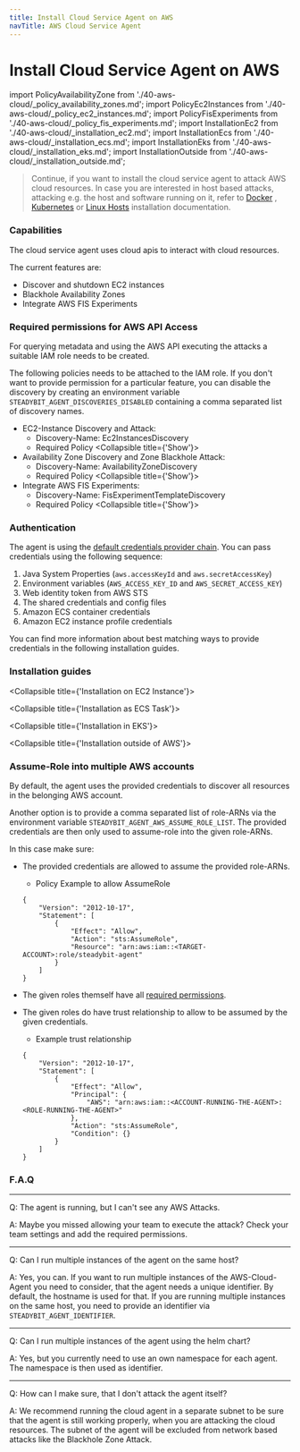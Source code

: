 ```yaml
---
title: Install Cloud Service Agent on AWS
navTitle: AWS Cloud Service Agent
---
```


# Install Cloud Service Agent on AWS

import PolicyAvailabilityZone from './40-aws-cloud/\_policy\_availability\_zones.md'; import PolicyEc2Instances from './40-aws-cloud/\_policy\_ec2\_instances.md'; import PolicyFisExperiments from './40-aws-cloud/\_policy\_fis\_experiments.md'; import InstallationEc2 from './40-aws-cloud/\_installation\_ec2.md'; import InstallationEcs from './40-aws-cloud/\_installation\_ecs.md'; import InstallationEks from './40-aws-cloud/\_installation\_eks.md'; import InstallationOutside from './40-aws-cloud/\_installation\_outside.md';

> Continue, if you want to install the cloud service agent to attack AWS cloud resources. In case you are interested in host based attacks, attacking e.g. the host and software running on it, refer to [Docker](../../../content/install-configure/30-install-agents/30-install-agents/10-docker/) , [Kubernetes](../../../content/install-configure/30-install-agents/30-install-agents/20-kubernetes/) or [Linux Hosts](../../../content/install-configure/30-install-agents/30-install-agents/30-host/) installation documentation.

### Capabilities

The cloud service agent uses cloud apis to interact with cloud resources.

The current features are:

* Discover and shutdown EC2 instances
* Blackhole Availability Zones
* Integrate AWS FIS Experiments

### Required permissions for AWS API Access

For querying metadata and using the AWS API executing the attacks a suitable IAM role needs to be created.

The following policies needs to be attached to the IAM role. If you don't want to provide permission for a particular feature, you can disable the discovery by creating an environment variable `STEADYBIT_AGENT_DISCOVERIES_DISABLED` containing a comma separated list of discovery names.

* EC2-Instance Discovery and Attack:
  * Discovery-Name: Ec2InstancesDiscovery
  * Required Policy \<Collapsible title={'Show'}>
* Availability Zone Discovery and Zone Blackhole Attack:
  * Discovery-Name: AvailabilityZoneDiscovery
  * Required Policy \<Collapsible title={'Show'}>
* Integrate AWS FIS Experiments:
  * Discovery-Name: FisExperimentTemplateDiscovery
  * Required Policy \<Collapsible title={'Show'}>

### Authentication

The agent is using the [default credentials provider chain](https://docs.aws.amazon.com/sdk-for-java/latest/developer-guide/credentials.html#credentials-chain). You can pass credentials using the following sequence:

1. Java System Properties (`aws.accessKeyId` and `aws.secretAccessKey`)
2. Environment variables (`AWS_ACCESS_KEY_ID` and `AWS_SECRET_ACCESS_KEY`)
3. Web identity token from AWS STS
4. The shared credentials and config files
5. Amazon ECS container credentials
6. Amazon EC2 instance profile credentials

You can find more information about best matching ways to provide credentials in the following installation guides.

### Installation guides

\<Collapsible title={'Installation on EC2 Instance'}>

\<Collapsible title={'Installation as ECS Task'}>

\<Collapsible title={'Installation in EKS'}>

\<Collapsible title={'Installation outside of AWS'}>

### Assume-Role into multiple AWS accounts

By default, the agent uses the provided credentials to discover all resources in the belonging AWS account.

Another option is to provide a comma separated list of role-ARNs via the environment variable `STEADYBIT_AGENT_AWS_ASSUME_ROLE_LIST`. The provided credentials are then only used to assume-role into the given role-ARNs.

In this case make sure:

*   The provided credentials are allowed to assume the provided role-ARNs.

    * Policy Example to allow AssumeRole

    ```
    {
        "Version": "2012-10-17",
        "Statement": [
            {
                "Effect": "Allow",
                "Action": "sts:AssumeRole",
                "Resource": "arn:aws:iam::<TARGET-ACCOUNT>:role/steadybit-agent"
            }
        ]
    }
    ```
* The given roles themself have all [required permissions](./#required-permissions-for-aws-api-access).
*   The given roles do have trust relationship to allow to be assumed by the given credentials.

    * Example trust relationship

    ```
    {
        "Version": "2012-10-17",
        "Statement": [
            {
                "Effect": "Allow",
                "Principal": {
                    "AWS": "arn:aws:iam::<ACCOUNT-RUNNING-THE-AGENT>:<ROLE-RUNNING-THE-AGENT>"
                },
                "Action": "sts:AssumeRole",
                "Condition": {}
            }
        ]
    }
    ```

### F.A.Q

***

Q: The agent is running, but I can't see any AWS Attacks.

A: Maybe you missed allowing your team to execute the attack? Check your team settings and add the required permissions.

***

Q: Can I run multiple instances of the agent on the same host?

A: Yes, you can. If you want to run multiple instances of the AWS-Cloud-Agent you need to consider, that the agent needs a unique identifier. By default, the hostname is used for that. If you are running multiple instances on the same host, you need to provide an identifier via `STEADYBIT_AGENT_IDENTIFIER`.

***

Q: Can I run multiple instances of the agent using the helm chart?

A: Yes, but you currently need to use an own namespace for each agent. The namespace is then used as identifier.

***

Q: How can I make sure, that I don't attack the agent itself?

A: We recommend running the cloud agent in a separate subnet to be sure that the agent is still working properly, when you are attacking the cloud resources. The subnet of the agent will be excluded from network based attacks like the Blackhole Zone Attack.
